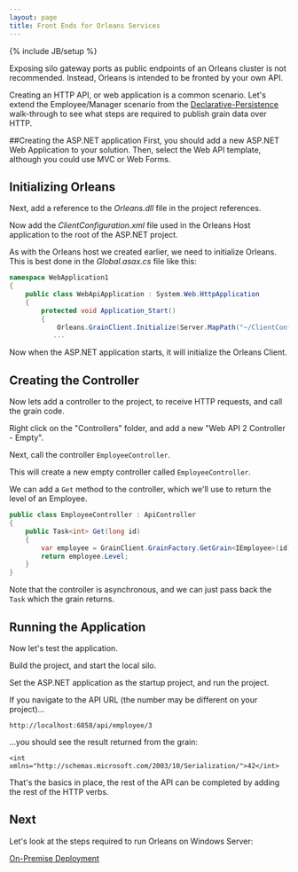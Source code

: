 ```yaml
---
layout: page
title: Front Ends for Orleans Services
---
```

{% include JB/setup %}

Exposing silo gateway ports as public endpoints of an Orleans cluster is not recommended. 
Instead, Orleans is intended to be fronted by your own API.

Creating an HTTP API, or web application is a common scenario. 
Let's extend the Employee/Manager scenario from the  [Declarative-Persistence](Declarative-Persistence) walk-through to see what steps are required to publish grain data over HTTP.

##Creating the ASP.NET application
First, you should add a new ASP.NET Web Application to your solution. Then, select the Web API template, although you could use MVC or Web Forms.


## Initializing Orleans

Next, add a reference to the _Orleans.dll_ file in the project references.

Now add the _ClientConfiguration.xml_ file used in the Orleans Host application to the root of the ASP.NET project.

As with the Orleans host we created earlier, we need to initialize Orleans. 
This is best done in the _Global.asax.cs_ file like this:

``` csharp
namespace WebApplication1
{
    public class WebApiApplication : System.Web.HttpApplication
    {
        protected void Application_Start()
        {
            Orleans.GrainClient.Initialize(Server.MapPath("~/ClientConfiguration.xml"));
       	   ...
```


Now when the ASP.NET application starts, it will initialize the Orleans Client.

## Creating the Controller

Now lets add a controller to the project, to receive HTTP requests, and call the grain code.

Right click on the "Controllers" folder, and add a new "Web API 2 Controller - Empty".

Next, call the controller `EmployeeController`.

This will create a new empty controller called `EmployeeController`.

We can add a `Get` method to the controller, which we'll use to return the level of an Employee.

``` csharp
public class EmployeeController : ApiController
{
    public Task<int> Get(long id)
    {
        var employee = GrainClient.GrainFactory.GetGrain<IEmployee>(id);
        return employee.Level;
    }
}
```

Note that the controller is asynchronous, and we can just pass back the `Task` which the grain returns.

## Running the Application

Now let's test the application. 

Build the project, and start the local silo.

Set the ASP.NET application as the startup project, and run the project.

If you navigate to the API URL (the number may be different on your project)...

    http://localhost:6858/api/employee/3


 ...you should see the result returned from the grain:


    <int xmlns="http://schemas.microsoft.com/2003/10/Serialization/">42</int>


That's the basics in place, the rest of the API can be completed by adding the rest of the HTTP verbs.

## Next

Let's look at the steps required to run Orleans on Windows Server:

[On-Premise Deployment](On-Premise-Deployment)
